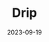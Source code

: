 ---
title: Drip
fulltitle: Drip
date: 2023-09-19
tags:
- 2023
characters:
- tzipora
categories:
- clothing & uniforms
keywords:
- 2023
url: /stories/drip/
toc: false
rgb: 255, 164, 46
image: /images/fullres/drip.jpg
reddit: null
print: null
video: null
caption: Tzipora wearing the [chiton](/stories/national-dress/) from yesterday. I
  added a hat.
---